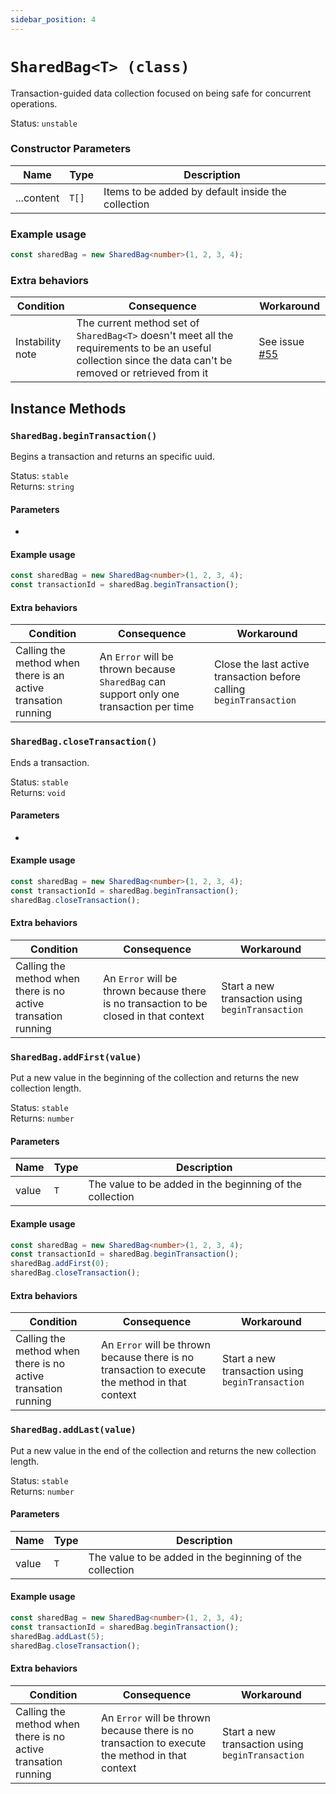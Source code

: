 ```yaml
---
sidebar_position: 4
---
```


# `SharedBag<T> (class)`

Transaction-guided data collection focused on being safe for concurrent operations.

Status: `unstable` <br />

### Constructor Parameters

| Name | Type | Description |
| ---- | ---- | ----------- |
| ...content | `T[]` | Items to be added by default inside the collection |

### Example usage

```ts
const sharedBag = new SharedBag<number>(1, 2, 3, 4);
```

### Extra behaviors

| Condition | Consequence | Workaround |
| --------- | ----------- | ---------- |
| Instability note | The current method set of `SharedBag<T>` doesn't meet all the requirements to be an useful collection since the data can't be removed or retrieved from it | See issue [#55](https://github.com/MelonRuntime/Melon/issues/255) |

## Instance Methods

### `SharedBag.beginTransaction()`

Begins a transaction and returns an specific uuid.

Status: `stable` <br />
Returns: `string`

#### Parameters

-

#### Example usage

```ts
const sharedBag = new SharedBag<number>(1, 2, 3, 4);
const transactionId = sharedBag.beginTransaction();
```

#### Extra behaviors

| Condition | Consequence | Workaround |
| --------- | ----------- | ---------- |
| Calling the method when there is an active transation running | An `Error` will be thrown because `SharedBag` can support only one transaction per time | Close the last active transaction before calling `beginTransaction` |

### `SharedBag.closeTransaction()`

Ends a transaction.

Status: `stable` <br />
Returns: `void`

#### Parameters

-

#### Example usage

```ts
const sharedBag = new SharedBag<number>(1, 2, 3, 4);
const transactionId = sharedBag.beginTransaction();
sharedBag.closeTransaction();
```

#### Extra behaviors

| Condition | Consequence | Workaround |
| --------- | ----------- | ---------- |
| Calling the method when there is no active transation running | An `Error` will be thrown because there is no transaction to be closed in that context | Start a new transaction using `beginTransaction` |

### `SharedBag.addFirst(value)`

Put a new value in the beginning of the collection and returns the new collection length.

Status: `stable` <br />
Returns: `number`

#### Parameters

| Name | Type | Description |
| ---- | ---- | ----------- |
| value | `T` | The value to be added in the beginning of the collection |

#### Example usage

```ts
const sharedBag = new SharedBag<number>(1, 2, 3, 4);
const transactionId = sharedBag.beginTransaction();
sharedBag.addFirst(0);
sharedBag.closeTransaction();
```

#### Extra behaviors

| Condition | Consequence | Workaround |
| --------- | ----------- | ---------- |
| Calling the method when there is no active transation running | An `Error` will be thrown because there is no transaction to execute the method in that context | Start a new transaction using `beginTransaction` |

### `SharedBag.addLast(value)`

Put a new value in the end of the collection and returns the new collection length.

Status: `stable` <br />
Returns: `number`

#### Parameters

| Name | Type | Description |
| ---- | ---- | ----------- |
| value | `T` | The value to be added in the beginning of the collection |

#### Example usage

```ts
const sharedBag = new SharedBag<number>(1, 2, 3, 4);
const transactionId = sharedBag.beginTransaction();
sharedBag.addLast(5);
sharedBag.closeTransaction();
```

#### Extra behaviors

| Condition | Consequence | Workaround |
| --------- | ----------- | ---------- |
| Calling the method when there is no active transation running | An `Error` will be thrown because there is no transaction to execute the method in that context | Start a new transaction using `beginTransaction` |